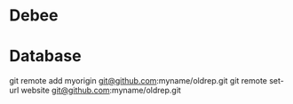 #  Debee
#  Database
git remote add myorigin git@github.com:myname/oldrep.git 
git remote set-url website git@github.com:myname/oldrep.git
